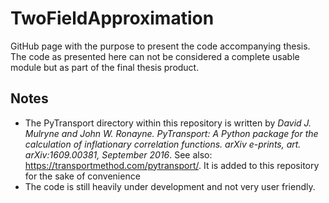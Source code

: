 # TwoFieldApproximation
GitHub page with the purpose to present the code accompanying thesis. The code as presented here can not be considered a complete usable module but as part of the final thesis product.

## Notes

- The PyTransport directory within this repository is written by *David J. Mulryne and John W. Ronayne. PyTransport: A Python package for the calculation of inflationary correlation functions. arXiv e-prints, art. arXiv:1609.00381, September 2016*. See also: https://transportmethod.com/pytransport/. It is added to this repository for the sake of convenience
- The code is still heavily under development and not very user friendly.
